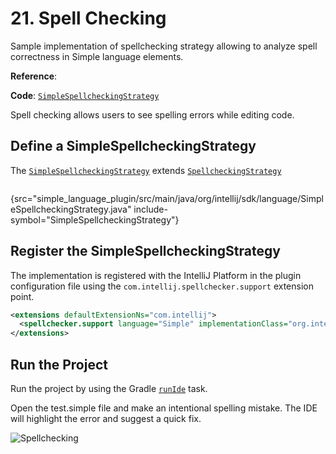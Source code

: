 <!-- Copyright 2000-2024 JetBrains s.r.o. and contributors. Use of this source code is governed by the Apache 2.0 license. -->

# 21. Spell Checking

<link-summary>Sample implementation of spellchecking strategy allowing to analyze spell correctness in Simple language elements.</link-summary>

<include from="language_and_filetype.md" element-id="custom_language_tutorial_header"></include>

<tldr>

**Reference**: [](spell_checking.md)

**Code**: [`SimpleSpellcheckingStrategy`](%gh-sdk-samples-master%/simple_language_plugin/src/main/java/org/intellij/sdk/language/SimpleSpellcheckingStrategy.java)

</tldr>

Spell checking allows users to see spelling errors while editing code.

## Define a SimpleSpellcheckingStrategy

The [`SimpleSpellcheckingStrategy`](%gh-sdk-samples-master%/simple_language_plugin/src/main/java/org/intellij/sdk/language/SimpleSpellcheckingStrategy.java) extends
[`SpellcheckingStrategy`](%gh-ic%/spellchecker/src/com/intellij/spellchecker/tokenizer/SpellcheckingStrategy.java)

```java
```
{src="simple_language_plugin/src/main/java/org/intellij/sdk/language/SimpleSpellcheckingStrategy.java" include-symbol="SimpleSpellcheckingStrategy"}

## Register the SimpleSpellcheckingStrategy

The implementation is registered with the IntelliJ Platform in the plugin
configuration file using the `com.intellij.spellchecker.support` extension point.

```xml
<extensions defaultExtensionNs="com.intellij">
  <spellchecker.support language="Simple" implementationClass="org.intellij.sdk.language.SimpleSpellcheckingStrategy"/>
</extensions>
```

## Run the Project

Run the project by using the Gradle [`runIde`](creating_plugin_project.md#running-a-plugin-with-the-runide-gradle-task) task.

Open the <path>test.simple</path> file and make an intentional spelling mistake.
The IDE will highlight the error and suggest a quick fix.

![Spellchecking](spell_checking.png)
